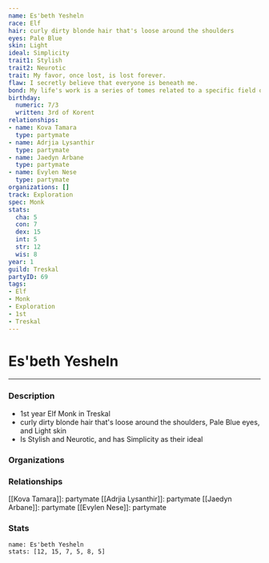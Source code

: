 ```yaml
---
name: Es'beth Yesheln
race: Elf
hair: curly dirty blonde hair that's loose around the shoulders
eyes: Pale Blue
skin: Light
ideal: Simplicity
trait1: Stylish
trait2: Neurotic
trait: My favor, once lost, is lost forever.
flaw: I secretly believe that everyone is beneath me.
bond: My life's work is a series of tomes related to a specific field of lore.
birthday:
  numeric: 7/3
  written: 3rd of Korent
relationships:
- name: Kova Tamara
  type: partymate
- name: Adrjia Lysanthir
  type: partymate
- name: Jaedyn Arbane
  type: partymate
- name: Evylen Nese
  type: partymate
organizations: []
track: Exploration
spec: Monk
stats:
  cha: 5
  con: 7
  dex: 15
  int: 5
  str: 12
  wis: 8
year: 1
guild: Treskal
partyID: 69
tags:
- Elf
- Monk
- Exploration
- 1st
- Treskal
---
```

# Es'beth Yesheln
---
### Description
- 1st year Elf Monk in Treskal
- curly dirty blonde hair that's loose around the shoulders, Pale Blue eyes, and Light skin
- Is Stylish and Neurotic, and has Simplicity as their ideal

### Organizations
### Relationships
[[Kova Tamara]]: partymate
[[Adrjia Lysanthir]]: partymate
[[Jaedyn Arbane]]: partymate
[[Evylen Nese]]: partymate
### Stats
```statblock
name: Es'beth Yesheln
stats: [12, 15, 7, 5, 8, 5]
```